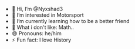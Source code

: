 - 👋 Hi, I’m @Nyxshad3
- 👀 I’m interested in Motorsport 
- 🌱 I’m currently learning how to be a better friend 
- 👻 What i don't like: Math..
- 😄 Pronouns: he/him
- ⚡ Fun fact: I love History 

<!---
Nyxshad3/Nyxshad3 is a ✨ special ✨ repository because its `README.md` (this file) appears on your GitHub profile.
You can click the Preview link to take a look at your changes.
--->
